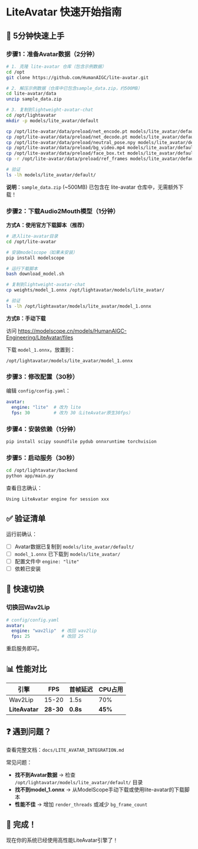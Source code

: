 # LiteAvatar 快速开始指南

## 🚀 5分钟快速上手

### 步骤1：准备Avatar数据（2分钟）

```bash
# 1. 克隆 lite-avatar 仓库（包含示例数据）
cd /opt
git clone https://github.com/HumanAIGC/lite-avatar.git

# 2. 解压示例数据（仓库中已包含sample_data.zip，约500MB）
cd lite-avatar/data
unzip sample_data.zip

# 3. 复制到lightweight-avatar-chat
cd /opt/lightavatar
mkdir -p models/lite_avatar/default

cp /opt/lite-avatar/data/preload/net_encode.pt models/lite_avatar/default/
cp /opt/lite-avatar/data/preload/net_decode.pt models/lite_avatar/default/
cp /opt/lite-avatar/data/preload/neutral_pose.npy models/lite_avatar/default/
cp /opt/lite-avatar/data/preload/bg_video.mp4 models/lite_avatar/default/
cp /opt/lite-avatar/data/preload/face_box.txt models/lite_avatar/default/
cp -r /opt/lite-avatar/data/preload/ref_frames models/lite_avatar/default/

# 验证
ls -lh models/lite_avatar/default/
```

**说明**：`sample_data.zip` (~500MB) 已包含在 lite-avatar 仓库中，无需额外下载！

### 步骤2：下载Audio2Mouth模型（1分钟）

**方式A：使用官方下载脚本（推荐）**

```bash
# 进入lite-avatar目录
cd /opt/lite-avatar

# 安装modelscope（如果未安装）
pip install modelscope

# 运行下载脚本
bash download_model.sh

# 复制到lightweight-avatar-chat
cp weights/model_1.onnx /opt/lightavatar/models/lite_avatar/

# 验证
ls -lh /opt/lightavatar/models/lite_avatar/model_1.onnx
```

**方式B：手动下载**

访问 https://modelscope.cn/models/HumanAIGC-Engineering/LiteAvatar/files

下载 `model_1.onnx`，放置到：
```
/opt/lightavatar/models/lite_avatar/model_1.onnx
```

### 步骤3：修改配置（30秒）

编辑 `config/config.yaml`：

```yaml
avatar:
  engine: "lite"  # 改为 lite
  fps: 30         # 改为 30（LiteAvatar原生30fps）
```

### 步骤4：安装依赖（1分钟）

```bash
pip install scipy soundfile pydub onnxruntime torchvision
```

### 步骤5：启动服务（30秒）

```bash
cd /opt/lightavatar/backend
python app/main.py
```

查看日志确认：
```
Using LiteAvatar engine for session xxx
```

## ✅ 验证清单

运行前确认：

- [ ] Avatar数据已复制到 `models/lite_avatar/default/`
- [ ] `model_1.onnx` 已下载到 `models/lite_avatar/`
- [ ] 配置文件中 `engine: "lite"`
- [ ] 依赖已安装

## 🔧 快速切换

### 切换回Wav2Lip

```yaml
# config/config.yaml
avatar:
  engine: "wav2lip"  # 改回 wav2lip
  fps: 25            # 改回 25
```

重启服务即可。

## 📊 性能对比

| 引擎 | FPS | 首帧延迟 | CPU占用 |
|------|-----|---------|---------|
| Wav2Lip | 15-20 | 1.5s | 70% |
| **LiteAvatar** | **28-30** | **0.8s** | **45%** |

## ❓ 遇到问题？

查看完整文档：`docs/LITE_AVATAR_INTEGRATION.md`

常见问题：
- **找不到Avatar数据** → 检查 `/opt/lightavatar/models/lite_avatar/default/` 目录
- **找不到model_1.onnx** → 从ModelScope手动下载或使用lite-avatar的下载脚本
- **性能不佳** → 增加 `render_threads` 或减少 `bg_frame_count`

## 🎉 完成！

现在你的系统已经使用高性能LiteAvatar引擎了！
